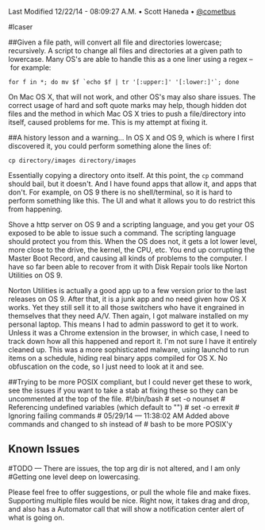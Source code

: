 Last Modified 12/22/14 - 08:09:27 A.M. • Scott Haneda • [@cometbus](https://twitter.com/cometbus)

#lcaser

##Given a file path, will convert all file and directories lowercase; recursively.
A script to change all files and directories at a given path to lowercase.
Many OS's are able to handle this as a one liner using a regex – for example:

    for f in *; do mv $f `echo $f | tr '[:upper:]' '[:lower:]'`; done

On Mac OS X, that will not work, and other OS's may also share issues.  The correct usage of hard and soft quote marks may help, though hidden dot files and the method
in which Mac OS X tries to push a file/directory into itself, caused
problems for me.  This is my attempt at fixing it.

##A history lesson and a warning…
In OS X and OS 9, which is where I first discovered it, you could perform something alone the lines of:

	cp directory/images directory/images
	
Essentially copying a directory onto itself.  At this point, the `cp` command should bail, but it doesn't.  And I have found apps that allow it, and apps that don't.  For example, on OS 9 there is no shell/terminal, so it is hard to perform something like this. The UI and what it allows you to do restrict this from happening.

Shove a http server on OS 9 and a scripting language, and you get your OS exposed to be able to issue such a command.  The scripting language should protect you from this.  When the OS does not, it gets a lot lower level, more close to the drive, the kernel, the CPU, etc.  You end up corrupting the Master Boot Record, and causing all kinds of problems to the computer.  I have so far been able to recover from it with Disk Repair tools like Norton Utilities on OS 9.

Norton Utilities is actually a good app up to a few version prior to the last releases on OS 9.  After that, it is a junk app and no need given how OS X works.  Yet they still sell it to all those switchers who have it engrained in themselves that they need A/V.  Then again, I got malware installed on my personal laptop.  This means I had to admin password to get it to work.  Unless it was a Chrome extension in the browser, in which case, I need to track down how all this happened and report it.  I'm not sure I have it entirely cleaned up.  This was a more sophisticated malware, using launchd to run items on a schedule, hiding real binary apps compiled for OS X.  No obfuscation on the code, so I just need to look at it and see.

##Trying to be more POSIX compliant, but I could never get these to work, see the issues if you want to take a stab at fixing these so they can be uncommented at the top of the file.
    #!/bin/bash
    # set -o nounset  # Referencing undefined variables (which default to "")
    # set -o errexit  # Ignoring failing commands
    # 05/29/14 — 11:38:02 AM Added above commands and changed to sh instead of
    # bash to be more POSIX'y


## Known Issues

#TODO — There are issues, the top arg dir is not altered, and I am only
#Getting one level deep on lowercasing.

Please feel free to offer suggestions, or pull the whole file and make fixes.  Supporting multiple files would be nice.  Right now, it takes drag and drop, and also has a Automator call that will show a notification center alert of what is going on.
